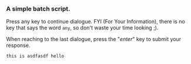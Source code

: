### A simple batch script. 

Press any key to continue dialogue. FYI (For Your Information), there is no key that says the word `any`, so don't waste your time looking ;).

When reaching to the last dialogue, press the "*enter*" key to submit your response.

```this is asdfasdf hello```
